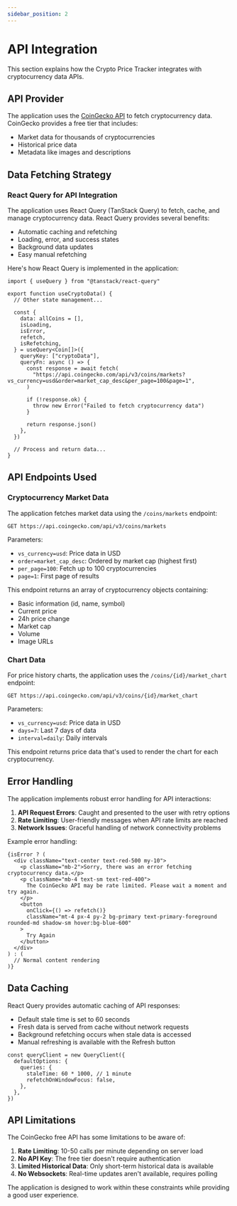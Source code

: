 ```yaml
---
sidebar_position: 2
---
```


# API Integration

This section explains how the Crypto Price Tracker integrates with cryptocurrency data APIs.

## API Provider

The application uses the [CoinGecko API](https://www.coingecko.com/en/api/documentation) to fetch cryptocurrency data. CoinGecko provides a free tier that includes:

- Market data for thousands of cryptocurrencies
- Historical price data
- Metadata like images and descriptions

## Data Fetching Strategy

### React Query for API Integration

The application uses React Query (TanStack Query) to fetch, cache, and manage cryptocurrency data. React Query provides several benefits:

- Automatic caching and refetching
- Loading, error, and success states
- Background data updates
- Easy manual refetching

Here's how React Query is implemented in the application:

```tsx
import { useQuery } from "@tanstack/react-query"

export function useCryptoData() {
  // Other state management...

  const {
    data: allCoins = [],
    isLoading,
    isError,
    refetch,
    isRefetching,
  } = useQuery<Coin[]>({
    queryKey: ["cryptoData"],
    queryFn: async () => {
      const response = await fetch(
        "https://api.coingecko.com/api/v3/coins/markets?vs_currency=usd&order=market_cap_desc&per_page=100&page=1",
      )

      if (!response.ok) {
        throw new Error("Failed to fetch cryptocurrency data")
      }

      return response.json()
    },
  })

  // Process and return data...
}
```

## API Endpoints Used

### Cryptocurrency Market Data

The application fetches market data using the `/coins/markets` endpoint:

```
GET https://api.coingecko.com/api/v3/coins/markets
```

Parameters:
- `vs_currency=usd`: Price data in USD
- `order=market_cap_desc`: Ordered by market cap (highest first)
- `per_page=100`: Fetch up to 100 cryptocurrencies
- `page=1`: First page of results

This endpoint returns an array of cryptocurrency objects containing:
- Basic information (id, name, symbol)
- Current price
- 24h price change
- Market cap
- Volume
- Image URLs

### Chart Data

For price history charts, the application uses the `/coins/{id}/market_chart` endpoint:

```
GET https://api.coingecko.com/api/v3/coins/{id}/market_chart
```

Parameters:
- `vs_currency=usd`: Price data in USD
- `days=7`: Last 7 days of data
- `interval=daily`: Daily intervals

This endpoint returns price data that's used to render the chart for each cryptocurrency.

## Error Handling

The application implements robust error handling for API interactions:

1. **API Request Errors**: Caught and presented to the user with retry options
2. **Rate Limiting**: User-friendly messages when API rate limits are reached
3. **Network Issues**: Graceful handling of network connectivity problems

Example error handling:

```tsx
{isError ? (
  <div className="text-center text-red-500 my-10">
    <p className="mb-2">Sorry, there was an error fetching cryptocurrency data.</p>
    <p className="mb-4 text-sm text-red-400">
      The CoinGecko API may be rate limited. Please wait a moment and try again.
    </p>
    <button
      onClick={() => refetch()}
      className="mt-4 px-4 py-2 bg-primary text-primary-foreground rounded-md shadow-sm hover:bg-blue-600"
    >
      Try Again
    </button>
  </div>
) : (
  // Normal content rendering
)}
```

## Data Caching

React Query provides automatic caching of API responses:

- Default stale time is set to 60 seconds
- Fresh data is served from cache without network requests
- Background refetching occurs when stale data is accessed
- Manual refreshing is available with the Refresh button

```tsx
const queryClient = new QueryClient({
  defaultOptions: {
    queries: {
      staleTime: 60 * 1000, // 1 minute
      refetchOnWindowFocus: false,
    },
  },
})
```

## API Limitations

The CoinGecko free API has some limitations to be aware of:

1. **Rate Limiting**: 10-50 calls per minute depending on server load
2. **No API Key**: The free tier doesn't require authentication
3. **Limited Historical Data**: Only short-term historical data is available
4. **No Websockets**: Real-time updates aren't available, requires polling

The application is designed to work within these constraints while providing a good user experience.